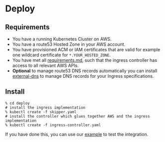 # Deploy

## Requirements

* You have a running Kubernetes Cluster on AWS.
* You have a route53 Hosted Zone in your AWS account.
* You have provisioned ACM or IAM certificates that are valid
  for example one wildcard certificate for `*.YOUR_HOSTED_ZONE`.
* You have met all [requirements.md](requirements.md), such that the
  ingress controller has access to all relevant AWS APIs.
* **Optional** to manage route53 DNS records automatically you can install
  [external-dns](https://github.com/kubernetes-incubator/external-dns/)
  to manage DNS records for your Ingress specifications.

## Install

    % cd deploy
    # install the ingress implementation
    % kubectl create -f skipper.yaml
    # install the controller which glues together AWS and the ingress implementation
    % kubectl create -f ingress-controller.yaml

If you have done this, you can use our
[example](https://github.com/zalando-incubator/kube-ingress-aws-controller/tree/master/example)
to test the integration.
